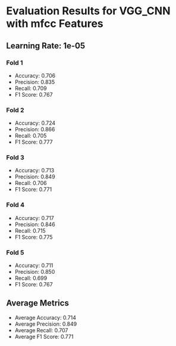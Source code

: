 # Evaluation Results for VGG_CNN with mfcc Features
## Learning Rate: 1e-05

### Fold 1
- Accuracy: 0.706
- Precision: 0.835
- Recall: 0.709
- F1 Score: 0.767

### Fold 2
- Accuracy: 0.724
- Precision: 0.866
- Recall: 0.705
- F1 Score: 0.777

### Fold 3
- Accuracy: 0.713
- Precision: 0.849
- Recall: 0.706
- F1 Score: 0.771

### Fold 4
- Accuracy: 0.717
- Precision: 0.846
- Recall: 0.715
- F1 Score: 0.775

### Fold 5
- Accuracy: 0.711
- Precision: 0.850
- Recall: 0.699
- F1 Score: 0.767

## Average Metrics
- Average Accuracy: 0.714
- Average Precision: 0.849
- Average Recall: 0.707
- Average F1 Score: 0.771
